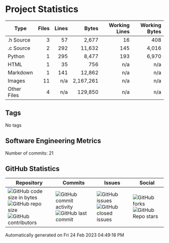 Project Statistics
==================

| Type | Files | Lines | Bytes | Working Lines | Working Bytes |
|------|------:|------:|------:|--------------:|--------------:|
|.h Source|3|57|2,677|16|408|
|.c Source|2|292|11,632|145|4,016|
|Python|1|295|8,477|193|6,970|
|HTML|1|35|756|n/a|n/a|
|Markdown|1|141|12,862|n/a|n/a|
|Images|11|n/a|2,167,261|n/a|n/a|
|Other	Files|4|n/a|129,850|n/a|n/a|

## Tags
No tags

## Software Engineering Metrics

Number of commits:  21

## GitHub	Statistics
| Repository								  | Commits							| Issues						  | Social							|
|-------------------------------------|---------------------------|-------------------------|---------------------------|
| ![GitHub code size	in	bytes](https://img.shields.io/github/languages/code-size/marknelsonengineer-sp23/sre_lab4_memscan?style=social) <br/> ![GitHub repo size](https://img.shields.io/github/repo-size/marknelsonengineer-sp23/sre_lab4_memscan?style=social)	<br/>	![GitHub contributors](https://img.shields.io/github/contributors/marknelsonengineer-sp23/sre_lab4_memscan?style=social) | ![GitHub commit activity](https://img.shields.io/github/commit-activity/w/marknelsonengineer-sp23/sre_lab4_memscan?style=social) <br/> ![GitHub last	commit](https://img.shields.io/github/last-commit/marknelsonengineer-sp23/sre_lab4_memscan?style=social)	| ![GitHub	issues](https://img.shields.io/github/issues-raw/marknelsonengineer-sp23/sre_lab4_memscan?style=social) <br/> ![GitHub	closed issues](https://img.shields.io/github/issues-closed-raw/marknelsonengineer-sp23/sre_lab4_memscan?style=social) | ![GitHub forks](https://img.shields.io/github/forks/marknelsonengineer-sp23/sre_lab4_memscan?style=social) <br/> ![GitHub Repo	stars](https://img.shields.io/github/stars/marknelsonengineer-sp23/sre_lab4_memscan?style=social)	|

Automatically generated on Fri 24 Feb 2023 04:49:18 PM 
